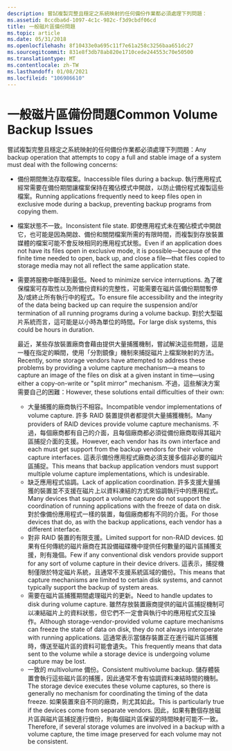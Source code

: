 ```yaml
---
description: 嘗試複製完整且穩定之系統映射的任何備份作業都必須處理下列問題：
ms.assetid: 8ccdba6d-1097-4c1c-982c-f3d9cbdf06cd
title: 一般磁片區備份問題
ms.topic: article
ms.date: 05/31/2018
ms.openlocfilehash: 8f10433e0a695c11f7e61a258c3256baa651dc27
ms.sourcegitcommit: 831e8f3db78ab820e1710cede244553c70e50500
ms.translationtype: MT
ms.contentlocale: zh-TW
ms.lasthandoff: 01/08/2021
ms.locfileid: "106986610"
---
```

# <a name="common-volume-backup-issues"></a><span data-ttu-id="fdb76-103">一般磁片區備份問題</span><span class="sxs-lookup"><span data-stu-id="fdb76-103">Common Volume Backup Issues</span></span>

<span data-ttu-id="fdb76-104">嘗試複製完整且穩定之系統映射的任何備份作業都必須處理下列問題：</span><span class="sxs-lookup"><span data-stu-id="fdb76-104">Any backup operation that attempts to copy a full and stable image of a system must deal with the following concerns:</span></span>

-   <span data-ttu-id="fdb76-105">備份期間無法存取檔案。</span><span class="sxs-lookup"><span data-stu-id="fdb76-105">Inaccessible files during a backup.</span></span> <span data-ttu-id="fdb76-106">執行應用程式經常需要在備份期間讓檔案保持在獨佔模式中開啟，以防止備份程式複製這些檔案。</span><span class="sxs-lookup"><span data-stu-id="fdb76-106">Running applications frequently need to keep files open in exclusive mode during a backup, preventing backup programs from copying them.</span></span>
-   <span data-ttu-id="fdb76-107">檔案狀態不一致。</span><span class="sxs-lookup"><span data-stu-id="fdb76-107">Inconsistent file state.</span></span> <span data-ttu-id="fdb76-108">即使應用程式未在獨佔模式中開啟它，也可能是因為開啟、備份和關閉檔案所需的有限時間，而複製到存放裝置媒體的檔案可能不會反映相同的應用程式狀態。</span><span class="sxs-lookup"><span data-stu-id="fdb76-108">Even if an application does not have its files open in exclusive mode, it is possible—because of the finite time needed to open, back up, and close a file—that files copied to storage media may not all reflect the same application state.</span></span>
-   <span data-ttu-id="fdb76-109">需要將服務中斷降到最低。</span><span class="sxs-lookup"><span data-stu-id="fdb76-109">Need to minimize service interruptions.</span></span> <span data-ttu-id="fdb76-110">為了確保檔案可存取性以及所備份資料的完整性，可能需要在磁片區備份期間暫停及/或終止所有執行中的程式。</span><span class="sxs-lookup"><span data-stu-id="fdb76-110">To ensure file accessibility and the integrity of the data being backed up can require the suspension and/or termination of all running programs during a volume backup.</span></span> <span data-ttu-id="fdb76-111">對於大型磁片系統而言，這可能是以小時為單位的時間。</span><span class="sxs-lookup"><span data-stu-id="fdb76-111">For large disk systems, this could be hours in duration.</span></span>

    <span data-ttu-id="fdb76-112">最近，某些存放裝置廠商會藉由提供大量捕獲機制，嘗試解決這些問題，這是一種在指定的瞬間，使用「分割鏡像」機制來捕捉磁片上檔案映射的方法。</span><span class="sxs-lookup"><span data-stu-id="fdb76-112">Recently, some storage vendors have attempted to address these problems by providing a volume capture mechanism—a means to capture an image of the files on disk at a given instant in time—using either a copy-on-write or "split mirror" mechanism.</span></span> <span data-ttu-id="fdb76-113">不過，這些解決方案需要自己的困難：</span><span class="sxs-lookup"><span data-stu-id="fdb76-113">However, these solutions entail difficulties of their own:</span></span>

    -   <span data-ttu-id="fdb76-114">大量捕獲的廠商執行不相容。</span><span class="sxs-lookup"><span data-stu-id="fdb76-114">Incompatible vendor implementations of volume capture.</span></span> <span data-ttu-id="fdb76-115">許多 RAID 裝置提供者都提供大量捕獲機制。</span><span class="sxs-lookup"><span data-stu-id="fdb76-115">Many providers of RAID devices provide volume capture mechanisms.</span></span> <span data-ttu-id="fdb76-116">不過，每個廠商都有自己的介面，且每個廠商都必須從備份廠商取得其磁片區捕捉介面的支援。</span><span class="sxs-lookup"><span data-stu-id="fdb76-116">However, each vendor has its own interface and each must get support from the backup vendors for their volume capture interfaces.</span></span> <span data-ttu-id="fdb76-117">這表示備份應用程式廠商必須支援多個非必要的磁片區捕捉。</span><span class="sxs-lookup"><span data-stu-id="fdb76-117">This means that backup application vendors must support multiple volume capture implementations, which is undesirable.</span></span>
    -   <span data-ttu-id="fdb76-118">缺乏應用程式協調。</span><span class="sxs-lookup"><span data-stu-id="fdb76-118">Lack of application coordination.</span></span> <span data-ttu-id="fdb76-119">許多支援大量捕獲的裝置並不支援在磁片上以資料凍結的方式來協調執行中的應用程式。</span><span class="sxs-lookup"><span data-stu-id="fdb76-119">Many devices that support a volume capture do not support the coordination of running applications with the freeze of data on disk.</span></span> <span data-ttu-id="fdb76-120">對於像備份應用程式一樣的裝置，每個廠商都有不同的介面。</span><span class="sxs-lookup"><span data-stu-id="fdb76-120">For those devices that do, as with the backup applications, each vendor has a different interface.</span></span>
    -   <span data-ttu-id="fdb76-121">對非 RAID 裝置的有限支援。</span><span class="sxs-lookup"><span data-stu-id="fdb76-121">Limited support for non-RAID devices.</span></span> <span data-ttu-id="fdb76-122">如果有任何傳統的磁片廠商在其設備磁碟機中提供任何數量的磁片區捕獲支援，則有幾個。</span><span class="sxs-lookup"><span data-stu-id="fdb76-122">Few if any conventional disk vendors provide support for any sort of volume capture in their device drivers.</span></span> <span data-ttu-id="fdb76-123">這表示，捕捉機制僅限於特定磁片系統，且通常不支援系統區域的備份。</span><span class="sxs-lookup"><span data-stu-id="fdb76-123">This means that capture mechanisms are limited to certain disk systems, and cannot typically support the backup of system areas.</span></span>
    -   <span data-ttu-id="fdb76-124">需要在磁片區捕獲期間處理磁片的更新。</span><span class="sxs-lookup"><span data-stu-id="fdb76-124">Need to handle updates to disk during volume capture.</span></span> <span data-ttu-id="fdb76-125">雖然存放裝置廠商提供的磁片區捕捉機制可以凍結磁片上的資料狀態，但它們不一定會與執行中的應用程式交互操作。</span><span class="sxs-lookup"><span data-stu-id="fdb76-125">Although storage-vendor-provided volume capture mechanisms can freeze the state of data on disk, they do not always interoperate with running applications.</span></span> <span data-ttu-id="fdb76-126">這通常表示當儲存裝置正在進行磁片區捕獲時，傳送至磁片區的資料可能會遺失。</span><span class="sxs-lookup"><span data-stu-id="fdb76-126">This frequently means that data sent to the volume while a storage device is undergoing volume capture may be lost.</span></span>
    -   <span data-ttu-id="fdb76-127">一致的 multivolume 備份。</span><span class="sxs-lookup"><span data-stu-id="fdb76-127">Consistent multivolume backup.</span></span> <span data-ttu-id="fdb76-128">儲存體裝置會執行這些磁片區的捕獲，因此通常不會有協調資料凍結時間的機制。</span><span class="sxs-lookup"><span data-stu-id="fdb76-128">The storage device executes these volume captures, so there is generally no mechanism for coordinating the timing of the data freeze.</span></span> <span data-ttu-id="fdb76-129">如果裝置來自不同的廠商，則尤其如此。</span><span class="sxs-lookup"><span data-stu-id="fdb76-129">This is particularly true if the devices come from separate vendors.</span></span> <span data-ttu-id="fdb76-130">因此，如果有數個存放磁片區與磁片區捕捉進行備份，則每個磁片區保留的時間映射可能不一致。</span><span class="sxs-lookup"><span data-stu-id="fdb76-130">Therefore, if several storage volumes are involved in a backup with a volume capture, the time image preserved for each volume may not be consistent.</span></span>

 

 



